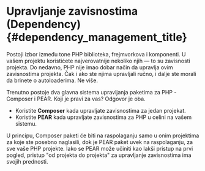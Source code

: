 ﻿# Upravljanje zavisnostima (Dependency) {#dependency_management_title}

Postoji izbor između tone PHP biblioteka, frejmvorkova i komponenti. U vašem projektu koristićete najverovatnije 
nekoliko njih — to su zavisnosti projekta. Do nedavno, PHP nije imao dobar način da upravlja ovim zavisnostima projekta.
Čak i ako ste njima upravljali ručno, i dalje ste morali da brinete o autoloaderima. Ne više.

Trenutno postoje dva glavna sistema upravljanja paketima za PHP - Composer i PEAR. Koji je pravi za vas? Odgovor je oba.

 * Koristite **Composer** kada upravljate zavisnostima za jedan projekat.
 * Koristite **PEAR** kada upravljate zavisnostima za PHP u celini na vašem sistemu.

U principu, Composer paketi će biti na raspolaganju samo u onim projektima za koje ste posebno naglasili, dok je PEAR 
paket uvek na raspolaganju, za sve vaše PHP projekte. Iako se PEAR može učiniti kao lakši pristup na prvi pogled, pristup 
"od projekta do projekta" za upravljanje zavisnostima ima svojih prednosti.
